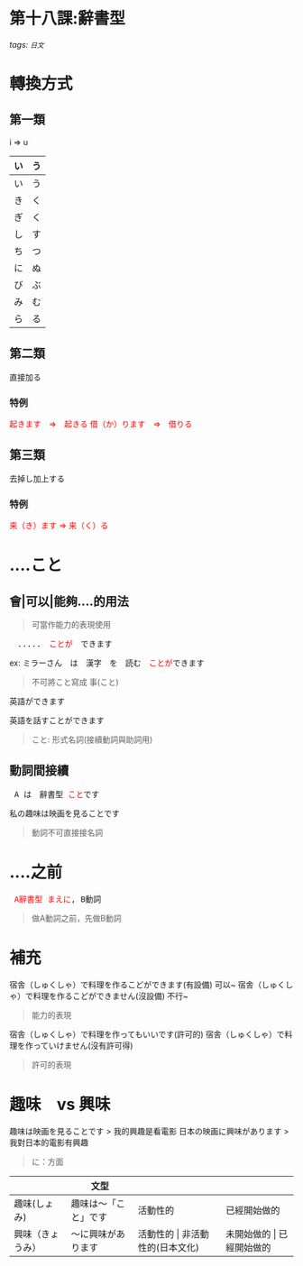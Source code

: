 第十八課:辭書型
===
###### tags: `日文`

<style>
span.import
{
 color:red;
}
</style>
# 轉換方式
## 第一類
i => u

| い  | う  |
| --- | --- |
| い  | う  |
| き  | く  |
| ぎ  | く  |
| し  | す  |
| ち  | つ  |
| に  | ぬ  |
| び  | ぶ  |
| み  | む  |
| ら  | る  |
## 第二類
直接加る

### 特例
<span class="import">起きます　=>　起きる</span>
<span class="import">借（か）ります　=>　借りる</span>
## 第三類
去掉し加上する

### 特例
<span class="import">来（き）ます => 来（く）る</span>

# ....こと

## 會|可以|能夠....的用法

> 可當作能力的表現使用

<pre>　.....　<span class="import">ことが</span>　できます</pre>

ex:
ミラーさん　は　漢字　を　読む　<span class="import">ことが</span>できます

> 不可將こと寫成 事(こと)

英語ができます

英語を話すことができます

> こと: 形式名詞(接續動詞與助詞用)

## 動詞間接續

<pre> A は　辭書型 <span class="import">こと</span>です</pre>

私の趣味は映画を見ることです

> 動詞不可直接接名詞

# ....之前

<pre> <span class="import">A辭書型 まえに</span>, B動詞</pre>

> 做A動詞之前，先做B動詞


# 補充


宿舎（しゅくしゃ）で料理を作るこどができます(有設備) 可以~
宿舎（しゅくしゃ）で料理を作るこどができません(沒設備) 不行~

> 能力的表現

宿舎（しゅくしゃ）で料理を作ってもいいです(許可的)
宿舎（しゅくしゃ）で料理を作っていけません(沒有許可得)

> 許可的表現

# 趣味　vs 興味


趣味は映画を見ることです > 我的興趣是看電影
日本の映画に興味があります > 我對日本的電影有興趣

> に：方面

|                  | 文型                 |                                  |                              |
| ---------------- | -------------------- | -------------------------------- | ---------------------------- |
| 趣味(しょみ)     | 趣味は～「こと」です | 活動性的                         | 已經開始做的                 |
| 興味（きょうみ） | ～に興味があります   | 活動性的 \| 非活動性的(日本文化) | 未開始做的   \| 已經開始做的 |